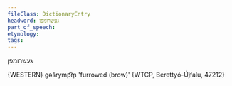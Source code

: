 ```yaml
---
fileClass: DictionaryEntry
headword: געשרומפּן
part_of_speech: 
etymology: 
tags: 
---
```

געשרומפּן

{WESTERN}
gəšrymp͡m̩ 'furrowed (brow)' {WTCP, Berettyó-Újfalu, 47212}
